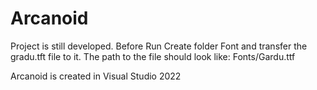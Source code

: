 # Arcanoid
Project is still developed. 
Before Run Create folder Font and transfer the gradu.tft file to it. 
The path to the file should look like: Fonts/Gardu.ttf

Arcanoid is created in Visual Studio 2022
